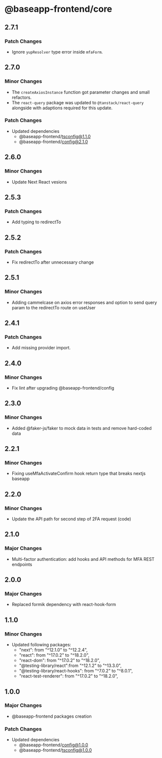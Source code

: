# @baseapp-frontend/core

## 2.7.1

### Patch Changes

- Ignore `yupResolver` type error inside `mfaForm`.

## 2.7.0

### Minor Changes

- The `createAxiosInstance` function got parameter changes and small refactors.
- The `react-query` package was updated to `@tanstack/react-query` alongside with adaptions required for this update.

### Patch Changes

- Updated dependencies
  - @baseapp-frontend/tsconfig@1.1.0
  - @baseapp-frontend/config@2.1.0

## 2.6.0

### Minor Changes

- Update Next React vesions

## 2.5.3

### Patch Changes

- Add typing to redirectTo

## 2.5.2

### Patch Changes

- Fix redirectTo after unnecessary change

## 2.5.1

### Minor Changes

- Adding cammelcase on axios error responses and option to send query param to the redirectTo route on useUser

## 2.4.1

### Patch Changes

- Add missing provider import.

## 2.4.0

### Minor Changes

- Fix lint after upgrading @baseapp-frontend/config

## 2.3.0

### Minor Changes

- Added @faker-js/faker to mock data in tests and remove hard-coded data

## 2.2.1

### Minor Changes

- Fixing useMfaActivateConfirm hook return type that breaks nextjs baseapp

## 2.2.0

### Minor Changes

- Update the API path for second step of 2FA request (code)

## 2.1.0

### Major Changes

- Multi-factor authentication: add hooks and API methods for MFA REST endpoints

## 2.0.0

### Major Changes

- Replaced formik dependency with react-hook-form

## 1.1.0

### Minor Changes

- Updated following packages:
  - "next": from "^12.1.0" to "^12.2.4",
  - "react": from "^17.0.2" to "^18.2.0",
  - "react-dom": from "^17.0.2" to "^18.2.0",
  - "@testing-library/react":from "^12.1.2" to "^13.3.0",
  - "@testing-library/react-hooks": from "^7.0.2" to "^8.0.1",
  - "react-test-renderer": from "^17.0.2" to "^18.2.0",

## 1.0.0

### Major Changes

- @baseapp-frontend packages creation

### Patch Changes

- Updated dependencies
  - @baseapp-frontend/config@1.0.0
  - @baseapp-frontend/tsconfig@1.0.0
